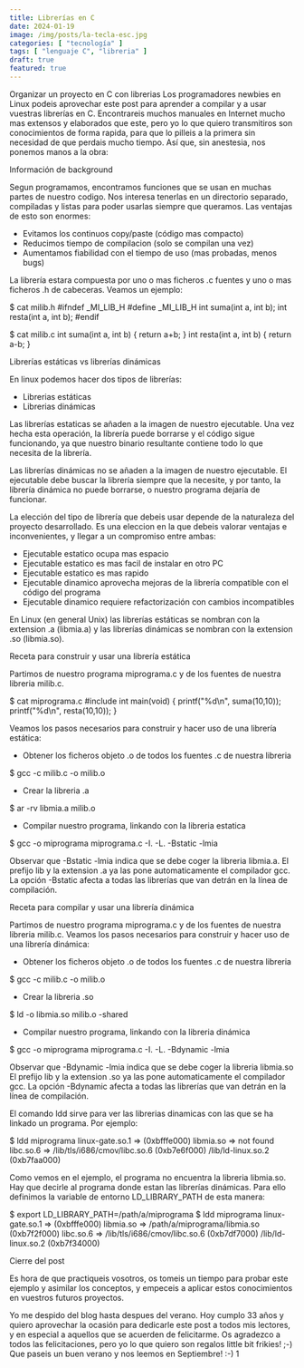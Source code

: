 ```yaml
---
title: Librerías en C
date: 2024-01-19
image: /img/posts/la-tecla-esc.jpg
categories: [ "tecnología" ]
tags: [ "lenguaje C", "libreria" ]
draft: true
featured: true
---
```




 Organizar un proyecto en C con librerias
Los programadores newbies en Linux podeis aprovechar este post para aprender a compilar y a usar vuestras librerías en C. Encontrareis muchos manuales en Internet mucho mas extensos y elaborados que este, pero yo lo que quiero transmitiros son conocimientos de forma rapida, para que lo pilleis a la primera sin necesidad de que perdais mucho tiempo. Así que, sin anestesia, nos ponemos manos a la obra:



Información de background

Segun programamos, encontramos funciones que se usan en muchas partes de nuestro codigo. Nos interesa tenerlas en un directorio separado, compiladas y listas para poder usarlas siempre que queramos. Las ventajas de esto son enormes:
- Evitamos los continuos copy/paste (código mas compacto)
- Reducimos tiempo de compilacion (solo se compilan una vez)
- Aumentamos fiabilidad con el tiempo de uso (mas probadas, menos bugs)

La librería estara compuesta por uno o mas ficheros .c fuentes y uno o mas ficheros .h de cabeceras. Veamos un ejemplo:

$ cat milib.h
#ifndef _MI_LIB_H
#define _MI_LIB_H
int suma(int a, int b);
int resta(int a, int b);
#endif

$ cat milib.c
int suma(int a, int b) { return a+b; }
int resta(int a, int b) { return a-b; }



Librerías estáticas vs librerías dinámicas

En linux podemos hacer dos tipos de librerías:
- Librerias estáticas
- Librerias dinámicas

Las librerías estaticas se añaden a la imagen de nuestro ejecutable. Una vez hecha esta operación, la librería puede borrarse y el código sigue funcionando, ya que nuestro binario resultante contiene todo lo que necesita de la librería.

Las librerías dinámicas no se añaden a la imagen de nuestro ejecutable. El ejecutable debe buscar la librería siempre que la necesite, y por tanto, la librería dinámica no puede borrarse, o nuestro programa dejaría de funcionar.

La elección del tipo de librería que debeis usar depende de la naturaleza del proyecto desarrollado. Es una eleccion en la que debeis valorar ventajas e inconvenientes, y llegar a un compromiso entre ambas:
- Ejecutable estatico ocupa mas espacio
- Ejecutable estatico es mas facil de instalar en otro PC
- Ejecutable estatico es mas rapido
- Ejecutable dinamico aprovecha mejoras de la librería compatible con el código del programa
- Ejecutable dinamico requiere refactorización con cambios incompatibles

En Linux (en general Unix) las librerías estáticas se nombran con la extension .a (libmia.a) y las librerías dinámicas se nombran con la extension .so (libmia.so).

Receta para construir y usar una librería estática

Partimos de nuestro programa miprograma.c y de los fuentes de nuestra libreria milib.c.

$ cat miprograma.c
#include 
int main(void) {
    printf("%d\n", suma(10,10));
    printf("%d\n", resta(10,10));
}



Veamos los pasos necesarios para construir y hacer uso de una librería estática:
- Obtener los ficheros objeto .o de todos los fuentes .c de nuestra libreria

$ gcc -c milib.c -o milib.o


- Crear la libreria .a

$ ar -rv libmia.a milib.o


- Compilar nuestro programa, linkando con la libreria estatica

$ gcc -o miprograma miprograma.c -I. -L. -Bstatic -lmia


Observar que -Bstatic -lmia indica que se debe coger la libreria libmia.a. El prefijo lib y la extension .a ya las pone automaticamente el compilador gcc. La opción -Bstatic afecta a todas las librerías que van detrán en la línea de compilación.

Receta para compilar y usar una librería dinámica

Partimos de nuestro programa miprograma.c y de los fuentes de nuestra libreria milib.c. Veamos los pasos necesarios para construir y hacer uso de una librería dinámica:
- Obtener los ficheros objeto .o de todos los fuentes .c de nuestra libreria

$ gcc -c milib.c -o milib.o


- Crear la libreria .so

$ ld -o libmia.so milib.o -shared


- Compilar nuestro programa, linkando con la libreria dinámica

$ gcc -o miprograma miprograma.c -I. -L. -Bdynamic -lmia


Observar que -Bdynamic -lmia indica que se debe coger la libreria libmia.so El prefijo lib y la extension .so ya las pone automaticamente el compilador gcc. La opción -Bdynamic afecta a todas las librerías que van detrán en la línea de compilación.

El comando ldd sirve para ver las librerias dinamicas con las que se ha linkado un programa. Por ejemplo:

$ ldd miprograma
linux-gate.so.1 =>  (0xbfffe000)
libmia.so => not found
libc.so.6 => /lib/tls/i686/cmov/libc.so.6 (0xb7e6f000)
/lib/ld-linux.so.2 (0xb7faa000)


Como vemos en el ejemplo, el programa no encuentra la libreria libmia.so. Hay que decirle al programa donde estan las librerías dinámicas. Para ello definimos la variable de entorno LD_LIBRARY_PATH de esta manera:

$ export LD_LIBRARY_PATH=/path/a/miprograma
$ ldd miprograma
linux-gate.so.1 =>  (0xbfffe000)
libmia.so => /path/a/miprograma/libmia.so (0xb7f2f000)
libc.so.6 => /lib/tls/i686/cmov/libc.so.6 (0xb7df7000)
/lib/ld-linux.so.2 (0xb7f34000)



Cierre del post

Es hora de que practiqueis vosotros, os tomeis un tiempo para probar este ejemplo y asimilar los conceptos, y empeceis a aplicar estos conocimientos en vuestros futuros proyectos.

Yo me despido del blog hasta despues del verano. Hoy cumplo 33 años y quiero aprovechar la ocasión para dedicarle este post a todos mis lectores, y en especial a aquellos que se acuerden de felicitarme. Os agradezco a todos las felicitaciones, pero yo lo que quiero son regalos little bit frikies! ;-) Que paseis un buen verano y nos leemos en Septiembre! :-) 1
